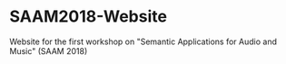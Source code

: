 # SAAM2018-Website
Website for the first workshop on "Semantic Applications for Audio and Music" (SAAM 2018)
